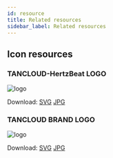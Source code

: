 ```yaml
---
id: resource  
title: Related resources    
sidebar_label: Related resources     
---
```


## Icon resources 

### TANCLOUD-HertzBeat LOGO   

![logo](/img/tancloud-logo.svg)  

Download: [SVG](https://gitee.com/dromara/hertzbeat/raw/master/home/static/img/tancloud-logo.svg)  [JPG](https://gitee.com/dromara/hertzbeat/raw/master/home/static/img/tancloud-logo.jpg)     

### TANCLOUD BRAND LOGO  

![logo](/img/tancloud-brand.svg)  

Download: [SVG](https://gitee.com/dromara/hertzbeat/raw/master/home/static/img/tancloud-brand.svg)  [JPG](https://gitee.com/dromara/hertzbeat/raw/master/home/static/img/tancloud-brand.jpg)     

